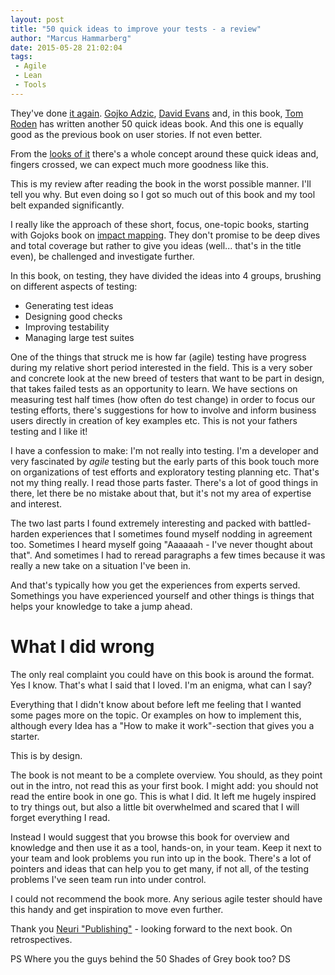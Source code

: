 ```yaml
---
layout: post
title: "50 quick ideas to improve your tests - a review"
author: "Marcus Hammarberg"
date: 2015-05-28 21:02:04
tags:
 - Agile
 - Lean
 - Tools
---
```


They've done [it again](/2014/12/-quick-ideas-on-user-stories.html). [Gojko Adzic](http://gojko.net), [David Evans](https://twitter.com/davidevans66) and, in this book, [Tom Roden](https://twitter.com/TommRoden) has written another 50 quick ideas book. And this one is equally good as the previous book on user stories. If not even better. 

From the [looks of it](http://www.50quickideas.com/) there's a whole concept around these quick ideas and, fingers crossed, we can expect much more goodness like this. 

This is my review after reading the book in the worst possible manner. I'll tell you why. But even doing so I got so much out of this book and my tool belt expanded significantly. 

<a name='more'></a>

I really like the approach of these short, focus, one-topic books, starting with Gojoks book on [impact mapping](http://www.impactmapping.org). They don't promise to be deep dives and total coverage but rather to give you ideas (well... that's in the title even), be challenged and investigate further. 

In this book, on testing, they have divided the ideas into 4 groups, brushing on different aspects of testing:

* Generating test ideas
* Designing good checks
* Improving testability
* Managing large test suites

One of the things that struck me is how far (agile) testing have progress during my relative short period interested in the field. This is a very sober and concrete look at the new breed of testers that want to be part in design, that takes failed tests as an opportunity to learn. We have sections on measuring test half times (how often do test change) in order to focus our testing efforts, there's suggestions for how to involve and inform business users directly in creation of key examples etc. This is not your fathers testing and I like it!

I have a confession to make: I'm not really into testing. I'm a developer and very fascinated by *agile* testing but the early parts of this book touch more on organizations of test efforts and exploratory testing planning etc. That's not my thing really. I read those parts faster. There's a lot of good things in there, let there be no mistake about that, but it's not my area of expertise and interest. 

The two last parts I found extremely interesting and packed with battled-harden experiences that I sometimes found myself nodding in agreement too. Sometimes I heard myself going "Aaaaaah - I've never thought about that". And sometimes I had to reread paragraphs a few times because it was really a new take on a situation I've been in.

And that's typically how you get the experiences from experts served. Somethings you have experienced yourself and other things is things that helps your knowledge to take a jump ahead.

# What I did wrong
The only real complaint you could have on this book is around the format. Yes I know. That's what I said that I loved. I'm an enigma, what can I say? 

Everything that I didn't know about before left me feeling that I wanted some pages more on the topic. Or examples on how to implement this, although every Idea has a "How to make it work"-section that gives you a starter.

This is by design. 

The book is not meant to be a complete overview. You should, as they point out in the intro, not read this as your first book. 
I might add: you should not read the entire book in one go. This is what I did. It left me hugely inspired to try things out, but also a little bit overwhelmed and scared that I will forget everything I read. 

Instead I would suggest that you browse this book for overview and knowledge and then use it as a tool, hands-on, in your team. Keep it next to your team and look problems you run into up in the book. There's a lot of pointers and ideas that can help you to get many, if not all, of the testing problems I've seen team run into under control. 

I could not recommend the book more. Any serious agile tester should have this handy and get inspiration to move even further. 

Thank you [Neuri "Publishing"](http://neuri.co.uk/) - looking forward to the next book. On retrospectives. 

PS
Where you the guys behind the 50 Shades of Grey book too?
DS